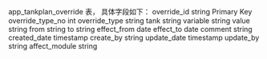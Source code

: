 app_tankplan_override 表，
具体字段如下：
override_id         string      Primary Key
override_type_no    int
override_type       string
tank                string
variable            string
value               string
from                string
to                  string
effect_from         date
effect_to           date
comment             string
created_date        timestamp
create_by           string
update_date         timestamp
update_by           string
affect_module       string